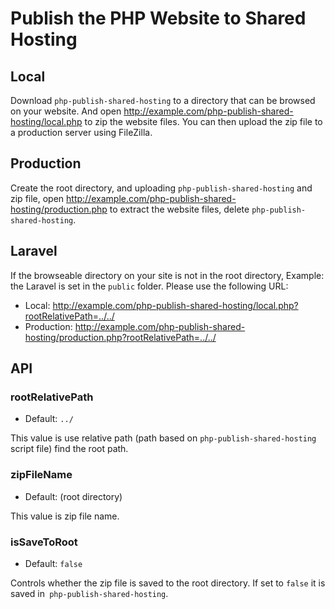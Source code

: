 # Publish the PHP Website to Shared Hosting

## Local

Download `php-publish-shared-hosting` to a directory that can be browsed on your website. And open http://example.com/php-publish-shared-hosting/local.php to zip the website files. You can then upload the zip file to a production server using FileZilla.

## Production

Create the root directory, and uploading `php-publish-shared-hosting` and zip file, open http://example.com/php-publish-shared-hosting/production.php to extract the website files, delete `php-publish-shared-hosting`.

## Laravel

If the browseable directory on your site is not in the root directory, Example: the Laravel is set in the `public` folder. Please use the following URL:

* Local: http://example.com/php-publish-shared-hosting/local.php?rootRelativePath=../../
* Production: http://example.com/php-publish-shared-hosting/production.php?rootRelativePath=../../

## API

### rootRelativePath

* Default: `../`

This value is use relative path (path based on `php-publish-shared-hosting` script file) find the root path.

### zipFileName

* Default: (root directory)

This value is zip file name.

### isSaveToRoot

* Default: `false`

Controls whether the zip file is saved to the root directory. If set to `false` it is saved in` php-publish-shared-hosting`.
